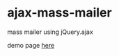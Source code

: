 ajax-mass-mailer
================

mass mailer using jQuery.ajax

demo page [here](http://piratelufi.com/~projects/ajax-mass-mailer/)

